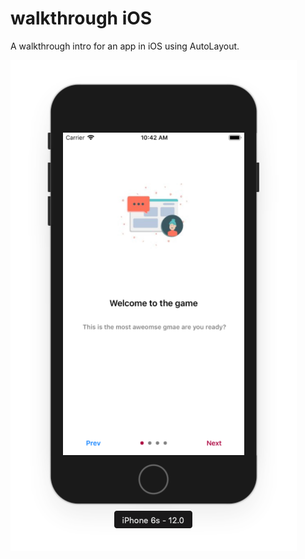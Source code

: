 # walkthrough iOS
A walkthrough intro for an app in iOS using AutoLayout.


![walkthrough](https://github.com/alouanemed/walkthrough/blob/master/screenshot.png?raw=true)

